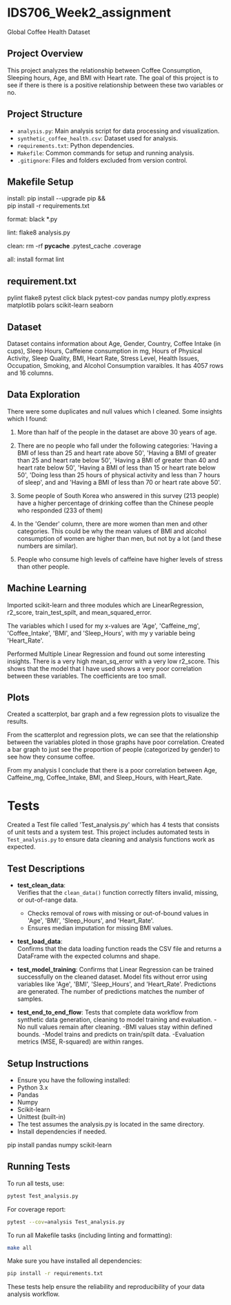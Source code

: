 # IDS706_Week2_assignment
Global Coffee Health Dataset

## Project Overview
This project analyzes the relationship between Coffee Consumption, Sleeping hours, Age, and BMI with Heart rate. The goal of this project is to see if there is there is a positive relationship between these two variables or no. 

## Project Structure

- `analysis.py`: Main analysis script for data processing and visualization.
- `synthetic_coffee_health.csv`: Dataset used for analysis.
- `requirements.txt`: Python dependencies.
- `Makefile`: Common commands for setup and running analysis.
- `.gitignore`: Files and folders excluded from version control.

## Makefile Setup

install:
	pip install --upgrade pip &&\
		pip install -r requirements.txt

format:
	black *.py

lint:
	flake8 analysis.py

clean:
	rm -rf __pycache__ .pytest_cache .coverage

all:
	install format lint 

## requirement.txt

pylint
flake8
pytest
click
black
pytest-cov
pandas
numpy
plotly.express
matplotlib
polars
scikit-learn
seaborn

## Dataset
Dataset contains information about Age, Gender, Country, Coffee Intake (in cups), Sleep Hours, Caffeiene consumption in mg, Hours of Physical Activity, Sleep Quality, BMI, Heart Rate, Stress Level, Health Issues, Occupation, Smoking, and Alcohol Consumption varaibles. It has 4057 rows and 16 columns.

## Data Exploration
There were some duplicates and null values which I cleaned. Some insights which I found:

1. More than half of the people in the dataset are above 30 years of age.

2. There are no people who fall under the following categories: 'Having a BMI of less than 25 and heart rate above 50', 'Having a BMI of greater than 25 and heart rate below 50', 'Having a BMI of greater than 40 and heart rate below 50', 'Having a BMI of less than 15 or heart rate below 50', 'Doing less than 25 hours of physical activity and less than 7 hours of sleep', and and 'Having a BMI of less than 70 or heart rate above 50'.

3. Some people of South Korea who answered in this survey (213 people) have a higher percentage of drinking coffee than the Chinese people who responded (233 of them)

4. In the 'Gender' column, there are more women than men and other categories. This could be why the mean values of BMI and alcohol consumption of women are higher than men, but not by a lot (and these numbers are similar). 

5. People who consume high levels of caffeine have higher levels of stress than other people. 

## Machine Learning
Imported scikit-learn and three modules which are LinearRegression, r2_score, train_test_spilt, and mean_squared_error. 

The variables which I used for my x-values are 'Age', 'Caffeine_mg', 'Coffee_Intake', 'BMI', and 'Sleep_Hours', with my y variable being 'Heart_Rate'.
 
Performed Multiple Linear Regression and found out some interesting insights. There is a very high mean_sq_error with a very low r2_score. This shows that the model that I have used shows a very poor correlation between these variables. The coefficients are too small. 

## Plots

Created a scatterplot, bar graph and a few regression plots to visualize the results.

From the scatterplot and regression plots, we can see that the relationship between the variables ploted in those graphs have poor correlation. Created a bar graph to just see the proportion of people (categorized by gender) to see how they consume coffee. 

From my analysis I conclude that there is a poor correlation between Age, Caffeine_mg, Coffee_Intake, BMI, and Sleep_Hours, with Heart_Rate.

# Tests

Created a Test file called 'Test_analysis.py' which has 4 tests that consists of unit tests and a system test. This project includes automated tests in `Test_analysis.py` to ensure data cleaning and analysis functions work as expected.

## Test Descriptions

- **test_clean_data**:  
  Verifies that the `clean_data()` function correctly filters invalid, missing, or out-of-range data.  
  - Checks removal of rows with missing or out-of-bound values in 'Age', 'BMI', 'Sleep_Hours', and 'Heart_Rate'.
  - Ensures median imputation for missing BMI values.

- **test_load_data**:  
  Confirms that the data loading function reads the CSV file and returns a DataFrame with the expected columns and shape.

- **test_model_training**:
	Confirms that Linear Regression can be trained successfully on the cleaned dataset.
 	Model fits without error using variables like 'Age', 'BMI', 'Sleep_Hours', and 'Heart_Rate'.
  	Predictions are generated.
   	The number of predictions matches the number of samples.

 - **test_end_to_end_flow**:
 	Tests that complete data workflow from synthetic data generation, cleaning to model training and evaluation.
  		-No null values remain after cleaning.
		-BMI values stay within defined bounds.
  		-Model trains and predicts on train/spilt data.
		-Evaluation metrics (MSE, R-squared) are within ranges.
  
## Setup Instructions
- Ensure you have the following installed:
- Python 3.x
- Pandas
- Numpy
- Scikit-learn
- Unittest (built-in)
- The test assumes the analysis.py is located in the same directory.
- Install dependencies if needed.

pip install pandas numpy scikit-learn

## Running Tests

To run all tests, use:

```sh
pytest Test_analysis.py
```

For coverage report:

```sh
pytest --cov=analysis Test_analysis.py
```

To run all Makefile tasks (including linting and formatting):

```sh
make all
```

Make sure you have installed all dependencies:

```sh
pip install -r requirements.txt
```

These tests help ensure the reliability and reproducibility of your data analysis workflow.










